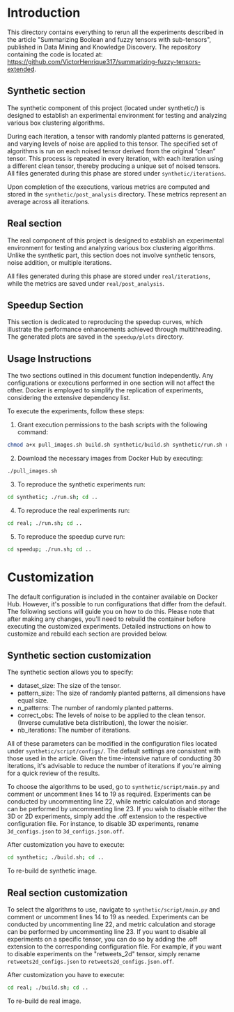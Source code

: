 # Introduction
This directory contains everything to rerun all the experiments described in the article "Summarizing Boolean and fuzzy tensors with
sub-tensors", published in Data Mining and Knowledge Discovery. The repository containing the code is located at: https://github.com/VictorHenrique317/summarizing-fuzzy-tensors-extended.


## Synthetic section
The synthetic component of this project (located under synthetic/) is designed to establish an experimental environment for testing and analyzing various box clustering algorithms. 

During each iteration, a tensor with randomly planted patterns is generated, and varying levels of noise are applied to this tensor. The specified set of algorithms is run on each noised tensor derived from the original “clean” tensor. This process is repeated in every iteration, with each iteration using a different clean tensor, thereby producing a unique set of noised tensors. All files generated during this phase are stored under `synthetic/iterations`.

Upon completion of the executions, various metrics are computed and stored in the `synthetic/post_analysis` directory. These metrics represent an average across all iterations.

## Real section
The real component of this project is designed to establish an experimental environment for testing and analyzing various box clustering algorithms. Unlike the synthetic part, this section does not involve synthetic tensors, noise addition, or multiple iterations.

All files generated during this phase are stored under `real/iterations`, while the metrics are saved under `real/post_analysis`.

## Speedup Section
This section is dedicated to reproducing the speedup curves, which illustrate the performance enhancements achieved through multithreading. The generated plots are saved in the `speedup/plots` directory.

## Usage Instructions
The two sections outlined in this document function independently. Any configurations or executions performed in one section will not affect the other. Docker is employed to simplify the replication of experiments, considering the extensive dependency list. 

To execute the experiments, follow these steps:

1. Grant execution permissions to the bash scripts with the following command:
```bash
chmod a+x pull_images.sh build.sh synthetic/build.sh synthetic/run.sh real/build.sh real/run.sh
```
2. Download the necessary images from Docker Hub by executing:
```bash
./pull_images.sh
```
3. To reproduce the synthetic experiments run:
```bash
cd synthetic; ./run.sh; cd ..
```
4. To reproduce the real experiments run:
```bash
cd real; ./run.sh; cd ..
```
5. To reproduce the speedup curve run:
```bash
cd speedup; ./run.sh; cd ..
```

# Customization

The default configuration is included in the container available on Docker Hub. However, it's possible to run configurations that differ from the default. The following sections will guide you on how to do this. Please note that after making any changes, you'll need to rebuild the container before executing the customized experiments. Detailed instructions on how to customize and rebuild each section are provided below.

## Synthetic section customization

The synthetic section allows you to specify:

- dataset_size: The size of the tensor.
- pattern_size: The size of randomly planted patterns, all dimensions have equal size.
- n_patterns: The number of randomly planted patterns.
- correct_obs: The levels of noise to be applied to the clean tensor. (Inverse cumulative beta distribution), the lower the noisier.
- nb_iterations: The number of iterations.

All of these parameters can be modified in the configuration files located under `synthetic/script/configs/`. The default settings are consistent with those used in the article. Given the time-intensive nature of conducting 30 iterations, it's advisable to reduce the number of iterations if you're aiming for a quick review of the results.

To choose the algorithms to be used, go to `synthetic/script/main.py` and comment or uncomment lines 14 to 19 as required. Experiments can be conducted by uncommenting line 22, while metric calculation and storage can be performed by uncommenting line 23. If you wish to disable either the 3D or 2D experiments, simply add the .off extension to the respective configuration file. For instance, to disable 3D experiments, rename `3d_configs.json` to `3d_configs.json.off`.

After customization you have to execute:
```bash
cd synthetic; ./build.sh; cd ..
```
To re-build de synthetic image.

## Real section customization

To select the algorithms to use, navigate to `synthetic/script/main.py` and comment or uncomment lines 14 to 19 as needed. Experiments can be conducted by uncommenting line 22, and metric calculation and storage can be performed by uncommenting line 23. If you want to disable all experiments on a specific tensor, you can do so by adding the .off extension to the corresponding configuration file. For example, if you want to disable experiments on the "retweets_2d" tensor, simply rename `retweets2d_configs.json` to `retweets2d_configs.json.off`.

After customization you have to execute:
```bash
cd real; ./build.sh; cd ..
```
To re-build de real image.